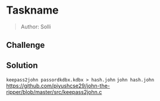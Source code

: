 # Taskname
> Author: Solli

## Challenge

## Solution

`keepass2john passordkdbx.kdbx > hash.john`
`john hash.john`
https://github.com/piyushcse29/john-the-ripper/blob/master/src/keepass2john.c